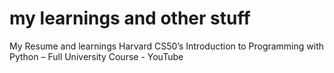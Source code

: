 # my learnings and other stuff 
My Resume and learnings
Harvard CS50’s Introduction to Programming with Python – Full University Course - YouTube
